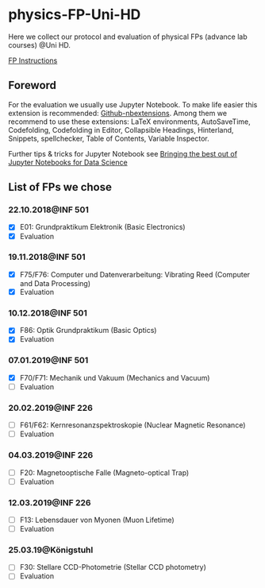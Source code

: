 # physics-FP-Uni-HD
Here we collect our protocol and evaluation of physical FPs (advance lab courses) @Uni HD. 

[FP Instructions](https://www.physi.uni-heidelberg.de/Einrichtungen/FP/versuche/anleitungen.php)



## Foreword

For the evaluation we usually use Jupyter Notebook. To make life easier this extension is recommended: [Github-nbextensions](https://github.com/ipython-contrib/jupyter_contrib_nbextensions). Among them we recommend to use these extensions: LaTeX environments, AutoSaveTime, Codefolding, Codefolding in Editor, Collapsible Headings, Hinterland, Snippets, spellchecker, Table of Contents, Variable Inspector.

Further tips & tricks for Jupyter Notebook see [Bringing the best out of Jupyter Notebooks for Data Science](https://towardsdatascience.com/bringing-the-best-out-of-jupyter-notebooks-for-data-science-f0871519ca29)



## List of FPs we chose

### 22.10.2018@INF 501

- [x]  E01: Grundpraktikum Elektronik (Basic Electronics)
- [x]  Evaluation
### 19.11.2018@INF 501
- [x]  F75/F76: Computer und Datenverarbeitung: Vibrating Reed (Computer and Data Processing)
- [x]  Evaluation
### 10.12.2018@INF 501
- [x]  F86: Optik Grundpraktikum (Basic Optics)
- [x]  Evaluation
### 07.01.2019@INF 501
- [x]  F70/F71: Mechanik und Vakuum (Mechanics and Vacuum)
- [ ]  Evaluation
### 20.02.2019@INF 226
- [ ]  F61/F62: Kernresonanzspektroskopie (Nuclear Magnetic Resonance)
- [ ]  Evaluation
### 04.03.2019@INF 226
- [ ]  F20: Magnetooptische Falle (Magneto-optical Trap)
- [ ]  Evaluation
### 12.03.2019@INF 226
- [ ]  F13: Lebensdauer von Myonen (Muon Lifetime)
- [ ]  Evaluation
### 25.03.19@Königstuhl
- [ ]  F30: Stellare CCD-Photometrie (Stellar CCD photometry)
- [ ]  Evaluation
